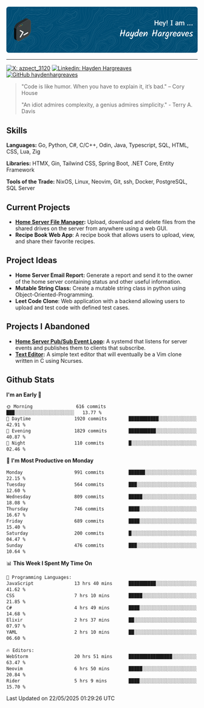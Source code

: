 ![Hayden Hargreaves](./assets/github-header-image.png)

<hr>

[![X: azpect_3120](https://img.shields.io/twitter/follow/azpect_3120?style=social)](https://x.com/azpect_3120)
[![Linkedin: Hayden Hargreaves](https://img.shields.io/badge/-Hayden%20Hargreaves-blue?style=flat-square&logo=Linkedin&logoColor=white&link=https://www.linkedin.com/in/hayden-hargreaves-37b2802a4/)](https://www.linkedin.com/in/hayden-hargreaves-37b2802a4/)
[![GitHub haydenhargreaves](https://img.shields.io/github/followers/haydenhargreaves?label=follow&style=social)](https://github.com/haydenhargreaves)

> "Code is like humor. When you have to explain it, it’s bad." – Cory House
> 
> "An idiot admires complexity, a genius admires simplicity." - Terry A. Davis

## Skills
**Languages:** Go, Python, C#, C/C++, Odin, Java, Typescript, SQL, HTML, CSS, Lua, Zig

**Libraries:** HTMX, Gin, Tailwind CSS, Spring Boot, .NET Core, Entity Framework

**Tools of the Trade:** NixOS, Linux, Neovim, Git, ssh, Docker, PostgreSQL, SQL Server


## Current Projects 
- **[Home Server File Manager](https://github.com/haydenhargreaves/ServerFileManager):** Upload, download and delete files from the shared drives on the server from anywhere using a web GUI.
- **Recipe Book Web App**: A recipe book that allows users to upload, view, and share their favorite recipes.


## Project Ideas
- **Home Server Email Report:** Generate a report and send it to the owner of the home server containing status and other useful information.
- **Mutable String Class:** Create a mutable string class in python using Object-Oriented-Programming.
- **Leet Code Clone**: Web application with a backend allowing users to upload and test code with defined test cases.

## Projects I Abandoned 
- **[Home Server Pub/Sub Event Loop](https://github.com/haydenhargreaves/TCPNotificationManager):** A systemd that listens for server events and publishes them to clients that subscribe.
- **[Text Editor](https://github.com/haydenhargreaves/TextEditor):** A simple text editor that will eventually be a Vim clone written in C using Ncurses.



## Github Stats

<!--START_SECTION:waka-->
**I'm an Early 🐤** 

```text
🌞 Morning                616 commits         ███░░░░░░░░░░░░░░░░░░░░░░   13.77 % 
🌆 Daytime                1920 commits        ███████████░░░░░░░░░░░░░░   42.91 % 
🌃 Evening                1829 commits        ██████████░░░░░░░░░░░░░░░   40.87 % 
🌙 Night                  110 commits         █░░░░░░░░░░░░░░░░░░░░░░░░   02.46 % 
```
📅 **I'm Most Productive on Monday** 

```text
Monday                   991 commits         ██████░░░░░░░░░░░░░░░░░░░   22.15 % 
Tuesday                  564 commits         ███░░░░░░░░░░░░░░░░░░░░░░   12.60 % 
Wednesday                809 commits         █████░░░░░░░░░░░░░░░░░░░░   18.08 % 
Thursday                 746 commits         ████░░░░░░░░░░░░░░░░░░░░░   16.67 % 
Friday                   689 commits         ████░░░░░░░░░░░░░░░░░░░░░   15.40 % 
Saturday                 200 commits         █░░░░░░░░░░░░░░░░░░░░░░░░   04.47 % 
Sunday                   476 commits         ███░░░░░░░░░░░░░░░░░░░░░░   10.64 % 
```


📊 **This Week I Spent My Time On** 

```text
💬 Programming Languages: 
JavaScript               13 hrs 40 mins      ██████████░░░░░░░░░░░░░░░   41.62 % 
CSS                      7 hrs 10 mins       █████░░░░░░░░░░░░░░░░░░░░   21.85 % 
C#                       4 hrs 49 mins       ████░░░░░░░░░░░░░░░░░░░░░   14.68 % 
Elixir                   2 hrs 37 mins       ██░░░░░░░░░░░░░░░░░░░░░░░   07.97 % 
YAML                     2 hrs 10 mins       ██░░░░░░░░░░░░░░░░░░░░░░░   06.60 % 

🔥 Editors: 
WebStorm                 20 hrs 51 mins      ████████████████░░░░░░░░░   63.47 % 
Neovim                   6 hrs 50 mins       █████░░░░░░░░░░░░░░░░░░░░   20.84 % 
Rider                    5 hrs 9 mins        ████░░░░░░░░░░░░░░░░░░░░░   15.70 % 
```


 Last Updated on 22/05/2025 01:29:26 UTC
<!--END_SECTION:waka-->
